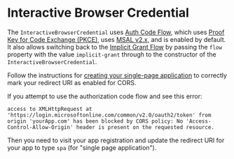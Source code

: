 # Interactive Browser Credential

The `InteractiveBrowserCredential` uses [Auth Code Flow][AuthCodeFlow], which uses [Proof Key for Code Exchange (PKCE)](https://tools.ietf.org/html/rfc7636), uses [MSAL v2.x](https://github.com/AzureAD/microsoft-authentication-library-for-js), and is enabled by default. It also allows switching back to the [Implicit Grant Flow][ImplicitGrantFlow] by passing the `flow` property with the value `implicit-grant` through to the constructor of the `InteractiveBrowserCredential`.

Follow the instructions for [creating your single-page application](https://docs.microsoft.com/azure/active-directory/develop/scenario-spa-app-registration#redirect-uri-msaljs-20-with-auth-code-flow) to correctly mark your redirect URI as enabled for CORS.

If you attempt to use the authorization code flow and see this error:

```
access to XMLHttpRequest at 'https://login.microsoftonline.com/common/v2.0/oauth2/token' from origin 'yourApp.com' has been blocked by CORS policy: No 'Access-Control-Allow-Origin' header is present on the requested resource.
```

Then you need to visit your app registration and update the redirect URI for your app to type `spa` (for "single page application").

[AuthCodeFlow]: https://docs.microsoft.com/azure/active-directory/develop/v2-oauth2-auth-code-flow
[ImplicitGrantFlow]: https://docs.microsoft.com/azure/active-directory/develop/v2-oauth2-implicit-grant-flow
